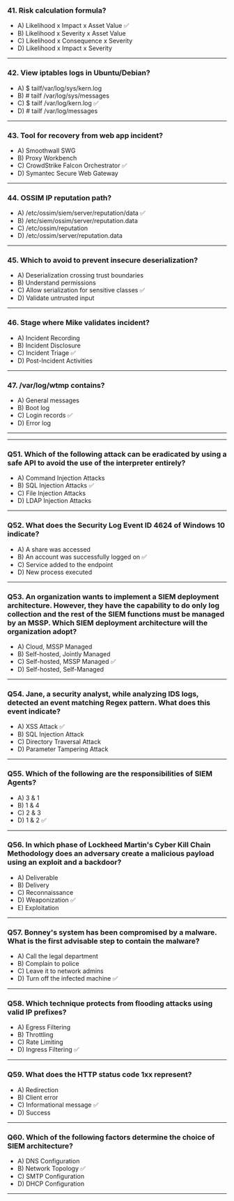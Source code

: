 ### 41. Risk calculation formula?

- A) Likelihood x Impact x Asset Value ✅
- B) Likelihood x Severity x Asset Value
- C) Likelihood x Consequence x Severity
- D) Likelihood x Impact x Severity

---

### 42. View iptables logs in Ubuntu/Debian?

- A) $ tailf/var/log/sys/kern.log
- B) # tailf /var/log/sys/messages
- C) $ tailf /var/log/kern.log ✅
- D) # tailf /var/log/messages

---

### 43. Tool for recovery from web app incident?

- A) Smoothwall SWG
- B) Proxy Workbench
- C) CrowdStrike Falcon Orchestrator ✅
- D) Symantec Secure Web Gateway

---

### 44. OSSIM IP reputation path?

- A) /etc/ossim/siem/server/reputation/data ✅
- B) /etc/siem/ossim/server/reputation.data
- C) /etc/ossim/reputation
- D) /etc/ossim/server/reputation.data

---

### 45. Which to avoid to prevent insecure deserialization?

- A) Deserialization crossing trust boundaries
- B) Understand permissions
- C) Allow serialization for sensitive classes ✅
- D) Validate untrusted input

---

### 46. Stage where Mike validates incident?

- A) Incident Recording
- B) Incident Disclosure
- C) Incident Triage ✅
- D) Post-Incident Activities

---

### 47. /var/log/wtmp contains?

- A) General messages
- B) Boot log
- C) Login records ✅
- D) Error log

---

---

### **Q51.** Which of the following attack can be eradicated by using a safe API to avoid the use of the interpreter entirely?

- A) Command Injection Attacks
- B) SQL Injection Attacks ✅
- C) File Injection Attacks
- D) LDAP Injection Attacks

---

### **Q52.** What does the Security Log Event ID 4624 of Windows 10 indicate?

- A) A share was accessed
- B) An account was successfully logged on ✅
- C) Service added to the endpoint
- D) New process executed

---

### **Q53.** An organization wants to implement a SIEM deployment architecture. However, they have the capability to do only log collection and the rest of the SIEM functions must be managed by an MSSP. Which SIEM deployment architecture will the organization adopt?

- A) Cloud, MSSP Managed
- B) Self-hosted, Jointly Managed
- C) Self-hosted, MSSP Managed ✅
- D) Self-hosted, Self-Managed

---

### **Q54.** Jane, a security analyst, while analyzing IDS logs, detected an event matching Regex pattern. What does this event indicate?

- A) XSS Attack ✅
- B) SQL Injection Attack
- C) Directory Traversal Attack
- D) Parameter Tampering Attack

---

### **Q55.** Which of the following are the responsibilities of SIEM Agents?

- A) 3 & 1
- B) 1 & 4
- C) 2 & 3
- D) 1 & 2 ✅

---

### **Q56.** In which phase of Lockheed Martin's Cyber Kill Chain Methodology does an adversary create a malicious payload using an exploit and a backdoor?

- A) Deliverable
- B) Delivery
- C) Reconnaissance
- D) Weaponization ✅
- E) Exploitation

---

### **Q57.** Bonney's system has been compromised by a malware. What is the first advisable step to contain the malware?

- A) Call the legal department
- B) Complain to police
- C) Leave it to network admins
- D) Turn off the infected machine ✅

---

### **Q58.** Which technique protects from flooding attacks using valid IP prefixes?

- A) Egress Filtering
- B) Throttling
- C) Rate Limiting
- D) Ingress Filtering ✅

---

### **Q59.** What does the HTTP status code **1xx** represent?

- A) Redirection
- B) Client error
- C) Informational message ✅
- D) Success

---

### **Q60.** Which of the following factors determine the choice of SIEM architecture?

- A) DNS Configuration
- B) Network Topology ✅
- C) SMTP Configuration
- D) DHCP Configuration

---
